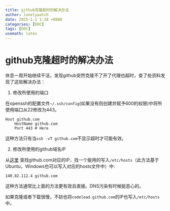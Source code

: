 ```yaml
---
title: github克隆超时的解决办法
author: lonelywatch
date: 2025-1-1 1:28 +0800
categories: [DOC]
tags: [DOC]
usemath: latex
---
```


# github克隆超时的解决办法

休息一周开始继续干活，发现github突然克隆不了开了代理也超时，查了些资料发现了这些解决办法：

1. 修改所使用的端口

在openssh的配置文件`~/.ssh/config`(如果没有则创建并赋予600的权限)中将所使用端口从22修改为443。

```shell
Host github.com
    HostName github.com
    Port 443 # Here
```
这种方法只有当`ssh -vT github.com`不显示超时才可能有效。

2. 修改所使用的github域名IP

从[这里](https://dnschecker.org/) 查找github.com对应的IP，找一个能用的写入`/etc/hosts`（此方法基于Ubuntu，Windows也可以写入对应的hosts文件中）中:

``` shell
140.82.112.4 github.com
```

这种方法通常比上面的方法更有效且直接。DNS污染有时候挺恶心的。

如果克隆或者下载很慢，不妨也将`codeload.github.com`的IP也写入`/etc/hosts`中。